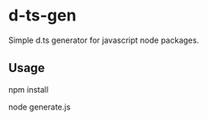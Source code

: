 # d-ts-gen

Simple d.ts generator for javascript node packages.

## Usage

npm install <library to scan>

node generate.js <library to scan>
